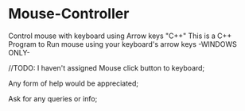 # Mouse-Controller
Control mouse with keyboard using Arrow keys "C++"
This is a C++ Program to Run mouse using your keyboard's arrow keys -WINDOWS ONLY-

//TODO:
I haven't assigned Mouse click button to keyboard;

Any form of help would be appreciated;

Ask for any queries or info;
